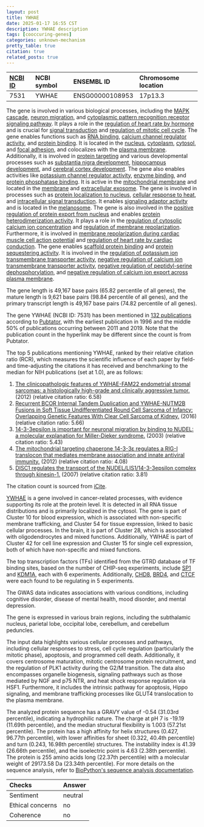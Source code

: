 ```yaml
---
layout: post
title: YWHAE
date: 2025-01-17 16:55 CST
description: YWHAE description
tags: [cooccuring-genes]
categories: unknown-mechanism
pretty_table: true
citation: true
related_posts: true
---
```




| [NCBI ID](https://www.ncbi.nlm.nih.gov/gene/7531) | NCBI symbol | ENSEMBL ID | Chromosome location |
| :-------- | :------- | :-------- | :------- |
| 7531  | YWHAE | ENSG00000108953 | 17p13.3 |



The gene is involved in various biological processes, including the [MAPK cascade](https://amigo.geneontology.org/amigo/term/GO:0000165), [neuron migration](https://amigo.geneontology.org/amigo/term/GO:0001764), and [cytoplasmic pattern recognition receptor signaling pathway](https://amigo.geneontology.org/amigo/term/GO:0002753). It plays a role in the [regulation of heart rate by hormone](https://amigo.geneontology.org/amigo/term/GO:0003064) and is crucial for [signal transduction](https://amigo.geneontology.org/amigo/term/GO:0007165) and [regulation of mitotic cell cycle](https://amigo.geneontology.org/amigo/term/GO:0007346). The gene enables functions such as [RNA binding](https://amigo.geneontology.org/amigo/term/GO:0003723), [calcium channel regulator activity](https://amigo.geneontology.org/amigo/term/GO:0005246), and [protein binding](https://amigo.geneontology.org/amigo/term/GO:0005515). It is located in the [nucleus](https://amigo.geneontology.org/amigo/term/GO:0005634), [cytoplasm](https://amigo.geneontology.org/amigo/term/GO:0005737), [cytosol](https://amigo.geneontology.org/amigo/term/GO:0005829), and [focal adhesion](https://amigo.geneontology.org/amigo/term/GO:0005925), and colocalizes with the [plasma membrane](https://amigo.geneontology.org/amigo/term/GO:0005886). Additionally, it is involved in [protein targeting](https://amigo.geneontology.org/amigo/term/GO:0006605) and various developmental processes such as [substantia nigra development](https://amigo.geneontology.org/amigo/term/GO:0021762), [hippocampus development](https://amigo.geneontology.org/amigo/term/GO:0021766), and [cerebral cortex development](https://amigo.geneontology.org/amigo/term/GO:0021987). The gene also enables activities like [potassium channel regulator activity](https://amigo.geneontology.org/amigo/term/GO:0015459), [enzyme binding](https://amigo.geneontology.org/amigo/term/GO:0019899), and [protein phosphatase binding](https://amigo.geneontology.org/amigo/term/GO:0019903). It is active in the [mitochondrial membrane](https://amigo.geneontology.org/amigo/term/GO:0031966) and located in the [membrane](https://amigo.geneontology.org/amigo/term/GO:0016020) and [extracellular exosome](https://amigo.geneontology.org/amigo/term/GO:0070062). The gene is involved in processes such as [protein localization to nucleus](https://amigo.geneontology.org/amigo/term/GO:0034504), [cellular response to heat](https://amigo.geneontology.org/amigo/term/GO:0034605), and [intracellular signal transduction](https://amigo.geneontology.org/amigo/term/GO:0035556). It enables [signaling adaptor activity](https://amigo.geneontology.org/amigo/term/GO:0035591) and is located in the [melanosome](https://amigo.geneontology.org/amigo/term/GO:0042470). The gene is also involved in the [positive regulation of protein export from nucleus](https://amigo.geneontology.org/amigo/term/GO:0046827) and enables [protein heterodimerization activity](https://amigo.geneontology.org/amigo/term/GO:0046982). It plays a role in the [regulation of cytosolic calcium ion concentration](https://amigo.geneontology.org/amigo/term/GO:0051480) and [regulation of membrane repolarization](https://amigo.geneontology.org/amigo/term/GO:0060306). Furthermore, it is involved in [membrane repolarization during cardiac muscle cell action potential](https://amigo.geneontology.org/amigo/term/GO:0086013) and [regulation of heart rate by cardiac conduction](https://amigo.geneontology.org/amigo/term/GO:0086091). The gene enables [scaffold protein binding](https://amigo.geneontology.org/amigo/term/GO:0097110) and [protein sequestering activity](https://amigo.geneontology.org/amigo/term/GO:0140311). It is involved in the [regulation of potassium ion transmembrane transporter activity](https://amigo.geneontology.org/amigo/term/GO:1901016), [negative regulation of calcium ion transmembrane transporter activity](https://amigo.geneontology.org/amigo/term/GO:1901020), [negative regulation of peptidyl-serine dephosphorylation](https://amigo.geneontology.org/amigo/term/GO:1902309), and [negative regulation of calcium ion export across plasma membrane](https://amigo.geneontology.org/amigo/term/GO:1905913).


The gene length is 49,167 base pairs (65.82 percentile of all genes), the mature length is 9,621 base pairs (98.84 percentile of all genes), and the primary transcript length is 49,167 base pairs (74.82 percentile of all genes).


The gene YWHAE (NCBI ID: 7531) has been mentioned in [132 publications](https://pubmed.ncbi.nlm.nih.gov/?term=%22YWHAE%22) according to [Pubtator](https://academic.oup.com/nar/article/47/W1/W587/5494727), with the earliest publication in 1996 and the middle 50% of publications occurring between 2011 and 2019. Note that the publication count in the hyperlink may be different since the count is from Pubtator.


The top 5 publications mentioning YWHAE, ranked by their relative citation ratio (RCR), which measures the scientific influence of each paper by field- and time-adjusting the citations it has received and benchmarking to the median for NIH publications (set at 1.0), are as follows:

1. [The clinicopathologic features of YWHAE-FAM22 endometrial stromal sarcomas: a histologically high-grade and clinically aggressive tumor.](https://pubmed.ncbi.nlm.nih.gov/22456610) (2012) (relative citation ratio: 6.58)
2. [Recurrent BCOR Internal Tandem Duplication and YWHAE-NUTM2B Fusions in Soft Tissue Undifferentiated Round Cell Sarcoma of Infancy: Overlapping Genetic Features With Clear Cell Sarcoma of Kidney.](https://pubmed.ncbi.nlm.nih.gov/26945340) (2016) (relative citation ratio: 5.66)
3. [14-3-3epsilon is important for neuronal migration by binding to NUDEL: a molecular explanation for Miller-Dieker syndrome.](https://pubmed.ncbi.nlm.nih.gov/12796778) (2003) (relative citation ratio: 5.43)
4. [The mitochondrial targeting chaperone 14-3-3ε regulates a RIG-I translocon that mediates membrane association and innate antiviral immunity.](https://pubmed.ncbi.nlm.nih.gov/22607805) (2012) (relative citation ratio: 4.08)
5. [DISC1 regulates the transport of the NUDEL/LIS1/14-3-3epsilon complex through kinesin-1.](https://pubmed.ncbi.nlm.nih.gov/17202468) (2007) (relative citation ratio: 3.81)

The citation count is sourced from [iCite](https://icite.od.nih.gov).


[YWHAE](https://www.proteinatlas.org/ENSG00000108953-YWHAE) is a gene involved in cancer-related processes, with evidence supporting its role at the protein level. It is detected in all RNA tissue distributions and is primarily localized in the cytosol. The gene is part of Cluster 10 for blood expression, which is associated with non-specific membrane trafficking, and Cluster 54 for tissue expression, linked to basic cellular processes. In the brain, it is part of Cluster 28, which is associated with oligodendrocytes and mixed functions. Additionally, YWHAE is part of Cluster 42 for cell line expression and Cluster 15 for single cell expression, both of which have non-specific and mixed functions.


The top transcription factors (TFs) identified from the GTRD database of TF binding sites, based on the number of CHIP-seq experiments, include [SP1](https://www.ncbi.nlm.nih.gov/gene/6667) and [KDM1A](https://www.ncbi.nlm.nih.gov/gene/23028), each with 6 experiments. Additionally, [CHD8](https://www.ncbi.nlm.nih.gov/gene/57680), [BRD4](https://www.ncbi.nlm.nih.gov/gene/23476), and [CTCF](https://www.ncbi.nlm.nih.gov/gene/10664) were each found to be regulating in 5 experiments.



The GWAS data indicates associations with various conditions, including cognitive disorder, disease of mental health, mood disorder, and mental depression.



The gene is expressed in various brain regions, including the subthalamic nucleus, parietal lobe, occipital lobe, cerebellum, and cerebellum peduncles.


The input data highlights various cellular processes and pathways, including cellular responses to stress, cell cycle regulation (particularly the mitotic phase), apoptosis, and programmed cell death. Additionally, it covers centrosome maturation, mitotic centrosome protein recruitment, and the regulation of PLK1 activity during the G2/M transition. The data also encompasses organelle biogenesis, signaling pathways such as those mediated by NGF and p75 NTR, and heat shock response regulation via HSF1. Furthermore, it includes the intrinsic pathway for apoptosis, Hippo signaling, and membrane trafficking processes like GLUT4 translocation to the plasma membrane.



The analyzed protein sequence has a GRAVY value of -0.54 (31.03rd percentile), indicating a hydrophilic nature. The charge at pH 7 is -19.19 (11.69th percentile), and the median structural flexibility is 1.003 (57.21st percentile). The protein has a high affinity for helix structures (0.427, 96.77th percentile), with lower affinities for sheet (0.322, 40.4th percentile) and turn (0.243, 16.98th percentile) structures. The instability index is 41.39 (26.66th percentile), and the isoelectric point is 4.63 (2.38th percentile). The protein is 255 amino acids long (22.37th percentile) with a molecular weight of 29173.58 Da (23.34th percentile). For more details on the sequence analysis, refer to [BioPython's sequence analysis documentation](https://biopython.org/docs/1.75/api/Bio.SeqUtils.ProtParam.html).





| Checks    | Answer |
| :-------- | :------- |
| Sentiment  | neutral   |
| Ethical concerns | no     |
| Coherence    | no    |